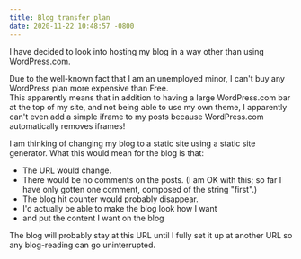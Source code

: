 ```yaml
---
title: Blog transfer plan
date: 2020-11-22 10:48:57 -0800
---
```

I have decided to look into hosting my blog in a way other than using WordPress.com.

Due to the well-known fact that I am an unemployed minor, I can't buy any WordPress plan more expensive than Free.  
This apparently means that in addition to having a large WordPress.com bar at the top of my site, and not being able to use my own theme, I apparently can't even add a simple iframe to my posts because WordPress.com automatically removes iframes!

I am thinking of changing my blog to a static site using a static site generator. What this would mean for the blog is that:
* The URL would change.
* There would be no comments on the posts. (I am OK with this; so far I have only gotten one comment, composed of the string "first".)
* The blog hit counter would probably disappear.
* I'd actually be able to make the blog look how I want
* and put the content I want on the blog

The blog will probably stay at this URL until I fully set it up at another URL so any blog-reading can go uninterrupted.
